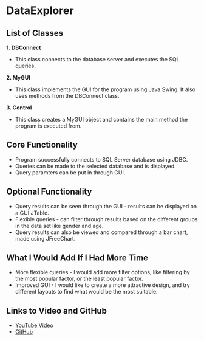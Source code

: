 # DataExplorer

## List of Classes
**1. DBConnect**
 - This class connects to the database server and executes the SQL queries.

**2. MyGUI**
 - This class implements the GUI for the program using Java Swing. 
It also uses methods from the DBConnect class.

**3. Control**
 - This class creates a MyGUI object and contains the main method the
program is executed from.

## Core Functionality
* Program successfully connects to SQL Server database using JDBC.
* Queries can be made to the selected database and is displayed.
* Query paramters can be put in through GUI.

## Optional Functionality
* Query results can be seen through the GUI - results can be displayed on a GUI JTable.
* Flexible queries - can filter through results based on the different groups in the 
data set like gender and age.
* Query results can also be viewed and compared through a bar chart, made using JFreeChart.

## What I Would Add If I Had More Time
* More flexible queries - I would add more filter options, like filtering by the most popular
factor, or the least popular factor.
* Improved GUI - I would like to create a more attractive design, and try different layouts
to find what would be the most suitable.

## Links to Video and GitHub
* [YouTube Video](https://youtu.be/rFK99KBnNjs)
* [GitHub]()





